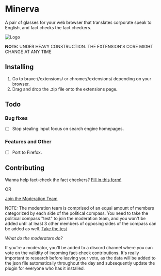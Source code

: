 

# Minerva 
A pair of glasses for your web browser that translates corporate speak to English, and fact checks the fact checkers.

![Logo](https://github.com/skahdidev/minerva/blob/main/minerva_chrome/icons/icon_128.png "Logo")

**NOTE:** UNDER HEAVY CONSTRUCTION. THE EXTENSION'S CORE MIGHT CHANGE AT ANY TIME 

## Installing
1. Go to brave://extensions/ or chrome://extensions/ depending on your browser.
2. Drag and drop the .zip file onto the extensions page.

## Todo
### Bug fixes
- [ ] Stop stealing input focus on search engine homepages.
### Features and Other
- [ ] Port to Firefox.

## Contributing
Wanna help fact-check the fact checkers?
[Fill in this form!](https://forms.gle/ku31tYyPfBx7KBk76)

OR

[Join the Moderation Team](https://forms.gle/mVRk22LtntHgNJLMA)

NOTE: The moderation team is comprised of an equal amount of members categorized by each side of the political compass. You need to take the political compass "test" to join the moderation team, and you won't be added until at least 3 other members of opposing sides of the compass can be added as well.
[Take the test](https://politicalcompass.org/test)

_What do the moderators do?_

If you're a moderator, you'll be added to a discord channel where you can vote on the validity of incoming fact-check contributions.
It's really important to research before leaving your vote, as the data will be added to the json file automatically throughout the day and subsequently update the plugin for everyone who has it installed.
